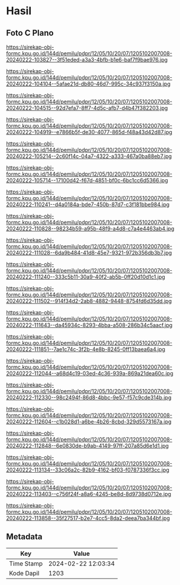 # Hasil

## Foto C Plano

https://sirekap-obj-formc.kpu.go.id/144d/pemilu/pdpr/12/05/10/20/07/1205102007008-20240222-103827--3f51eded-a3a3-4bfb-b1e6-baf7f9bae976.jpg

https://sirekap-obj-formc.kpu.go.id/144d/pemilu/pdpr/12/05/10/20/07/1205102007008-20240222-104104--5afae21d-db80-46d7-995c-34c937f3150a.jpg

https://sirekap-obj-formc.kpu.go.id/144d/pemilu/pdpr/12/05/10/20/07/1205102007008-20240222-104515--92d7efa7-8ff7-4d5c-afb7-d4b47f382203.jpg

https://sirekap-obj-formc.kpu.go.id/144d/pemilu/pdpr/12/05/10/20/07/1205102007008-20240222-104919--e7866b5f-de30-4077-865d-f48a43d42d87.jpg

https://sirekap-obj-formc.kpu.go.id/144d/pemilu/pdpr/12/05/10/20/07/1205102007008-20240222-105214--2c60f14c-04a7-4322-a333-467a0ba88eb7.jpg

https://sirekap-obj-formc.kpu.go.id/144d/pemilu/pdpr/12/05/10/20/07/1205102007008-20240222-105714--17100d42-f67d-4851-bf0c-6bc1cc6d5366.jpg

https://sirekap-obj-formc.kpu.go.id/144d/pemilu/pdpr/12/05/10/20/07/1205102007008-20240222-110241--d4a0184a-bde7-450b-87d7-c3f181bbe984.jpg

https://sirekap-obj-formc.kpu.go.id/144d/pemilu/pdpr/12/05/10/20/07/1205102007008-20240222-110828--98234b59-a95b-48f9-a4d8-c7a4e4463ab4.jpg

https://sirekap-obj-formc.kpu.go.id/144d/pemilu/pdpr/12/05/10/20/07/1205102007008-20240222-111028--6da9b484-41d8-45e7-9321-972b356db3b7.jpg

https://sirekap-obj-formc.kpu.go.id/144d/pemilu/pdpr/12/05/10/20/07/1205102007008-20240222-111240--333c5b11-30a9-40f2-ab5b-0ff20d10d1c1.jpg

https://sirekap-obj-formc.kpu.go.id/144d/pemilu/pdpr/12/05/10/20/07/1205102007008-20240222-111502--914f34d2-2ab8-4882-9448-8754fd6d35dd.jpg

https://sirekap-obj-formc.kpu.go.id/144d/pemilu/pdpr/12/05/10/20/07/1205102007008-20240222-111643--da45934c-8293-4bba-a508-286b34c5aacf.jpg

https://sirekap-obj-formc.kpu.go.id/144d/pemilu/pdpr/12/05/10/20/07/1205102007008-20240222-111851--7ae1c74c-3f2b-4e8b-8245-0ff13baea6a4.jpg

https://sirekap-obj-formc.kpu.go.id/144d/pemilu/pdpr/12/05/10/20/07/1205102007008-20240222-112044--a68d4c19-03ed-4c36-939a-869a21dea60c.jpg

https://sirekap-obj-formc.kpu.go.id/144d/pemilu/pdpr/12/05/10/20/07/1205102007008-20240222-112330--98c2494f-86d8-4bbc-9e57-f57c9cde314b.jpg

https://sirekap-obj-formc.kpu.go.id/144d/pemilu/pdpr/12/05/10/20/07/1205102007008-20240222-112604--c1b028d1-a6be-4b26-8cbd-329d5573167a.jpg

https://sirekap-obj-formc.kpu.go.id/144d/pemilu/pdpr/12/05/10/20/07/1205102007008-20240222-112848--6e0830de-b9ab-4149-97ff-207a85d6e1d1.jpg

https://sirekap-obj-formc.kpu.go.id/144d/pemilu/pdpr/12/05/10/20/07/1205102007008-20240222-113134--33c06a2c-82b9-4162-bf03-f0787336f3cc.jpg

https://sirekap-obj-formc.kpu.go.id/144d/pemilu/pdpr/12/05/10/20/07/1205102007008-20240222-113403--c756f24f-a8a6-4245-be8d-8d9738d0712e.jpg

https://sirekap-obj-formc.kpu.go.id/144d/pemilu/pdpr/12/05/10/20/07/1205102007008-20240222-113858--35f27517-b2e7-4cc5-8da2-deea7ba344bf.jpg


## Metadata

| Key        | Value               |
| ---------- | ------------------- |
| Time Stamp | 2024-02-22 12:03:34 |
| Kode Dapil | 1203                |



